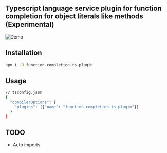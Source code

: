 ## Typescript language service plugin for function completion for object literals like methods (Experimental)

![Demo](./demo.gif)

## Installation

```sh
npm i -D function-completion-ts-plugin
```

## Usage

```sh
// tsconfig.json
{
  "compilerOptions": {
    "plugins": [{"name": "function-completion-ts-plugin"}]
  }
}
```

## TODO

- Auto imports
